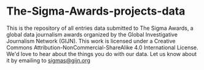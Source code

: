 # The-Sigma-Awards-projects-data
This is the repository of all entries data submitted to The Sigma Awards, a global data journalism awards organized by the Global Investigative Journalism Network (GIJN).
This work is licensed under a Creative Commons Attribution-NonCommercial-ShareAlike 4.0 International License.
We'd love to hear about the things you do with our data. Let us know about it by emailing to sigmas@gijn.org
